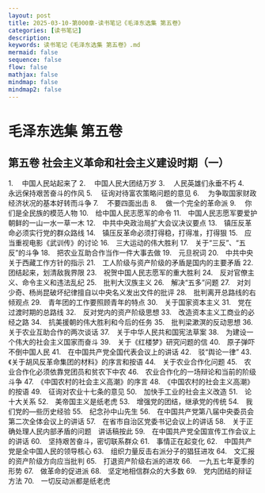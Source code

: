 ```yaml
---
layout: post
title: 2025-03-10-第000章-读书笔记《毛泽东选集 第五卷》
categories: [读书笔记]
description: 
keywords: 读书笔记《毛泽东选集 第五卷》.md
mermaid: false
sequence: false
flow: false
mathjax: false
mindmap: false
mindmap2: false
---
```

# 毛泽东选集 第五卷 

## 第五卷  社会主义革命和社会主义建设时期（一）

1.　 中国人民站起来了
2.　 中国人民大团结万岁
3.　 人民英雄们永垂不朽
4.　 永远保持艰苦奋斗的作风
5.　 征询对待富农策略问题的意见
6.　 为争取国家财政经济状况的基本好转而斗争
7.　 不要四面出击
8.　 做一个完全的革命派
9.　 你们是全民族的模范人物
10.　给中国人民志愿军的命令
11.　中国人民志愿军要爱护朝鲜的一山一水一草一木
12.　中共中央政治局扩大会议决议要点
13.　镇压反革命必须实行党的群众路线
14.　镇压反革命必须打得稳，打得准，打得狠
15.　应当重视电影《武训传》的讨论
16.　三大运动的伟大胜利
17.　关于“三反”、“五反”的斗争
18.　把农业互助合作当作一件大事去做
19.　元旦祝词
20.　中共中央关于西藏工作方针的指示
21.　工人阶级与资产阶级的矛盾是国内的主要矛盾
22.　团结起来，划清敌我界限
23.　祝贺中国人民志愿军的重大胜利
24.　反对官僚主义、命令主义和违法乱纪
25.　批判大汉族主义
26.　解决“五多”问题
27.　对刘少奇、杨尚昆破坏纪律擅自以中央名义发出文件的批评
28.　批判离开总路线的右倾观点
29.　青年团的工作要照顾青年的特点
30.　关于国家资本主义
31.　党在过渡时期的总路线
32.　反对党内的资产阶级思想
33.　改造资本主义工商业的必经之路
34.　抗美援朝的伟大胜利和今后的任务
35.　批判梁漱溟的反动思想
36.　关于农业互助合作的两次谈话
37.　关于中华人民共和国宪法草案
38.　为建设一个伟大的社会主义国家而奋斗
39.　关于《红楼梦》研究问题的信
40.　原子弹吓不倒中国人民
41.　在中国共产党全国代表会议上的讲话
42.　驳“舆论一律”
43.　《关于胡风反革命集团的材料》的序言和按语
44.　关于农业合作化问题
45.　农业合作化必须依靠党团员和贫农下中农
46.　农业合作化的一场辩论和当前的阶级斗争
47.　《中国农村的社会主义高潮》的序言 
48.　《中国农村的社会主义高潮》的按语
49.　征询对农业十七条的意见
50.　加快手工业的社会主义改造
51.　论十大关系
52.　美帝国主义是纸老虎
53.　增强党的团结，继承党的传统
54.　我们党的—些历史经验
55.　纪念孙中山先生
56.　在中国共产党第八届中央委员会第二次全体会议上的讲话
57.　在省市自治区党委书记会议上的讲话 
58.　关于正确处理人民内部矛盾的问题　讲话稿按此
59.　在中国共产党全国宣传工作会议上的讲话
60.　坚持艰苦奋斗，密切联系群众
61.　事情正在起变化
62.　中国共产党是全中国人民的领导核心 
63.　组织力量反击右派分子的猖狂进攻
64.　文汇报的资产阶级方向应当批判
65.　打退资产阶级右派的进攻
66.　一九五七年夏季的形势
67.　做革命的促进派
68.　坚定地相信群众的大多数 
69.　党内团结的辩证方法
70.　一切反动派都是纸老虎 